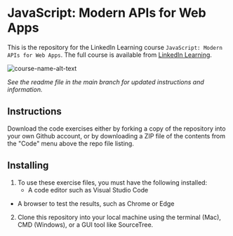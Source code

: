 # JavaScript: Modern APIs for Web Apps
This is the repository for the LinkedIn Learning course `JavaScript: Modern APIs for Web Apps`. The full course is available from [LinkedIn Learning][lil-course-url].

![course-name-alt-text][lil-thumbnail-url] 

_See the readme file in the main branch for updated instructions and information._
## Instructions
Download the code exercises either by forking a copy of the repository into your
own Github account, or by downloading a ZIP file of the contents from the "Code"
menu above the repo file listing.

## Installing
1. To use these exercise files, you must have the following installed:
	- A code editor such as Visual Studio Code
  - A browser to test the results, such as Chrome or Edge
2. Clone this repository into your local machine using the terminal (Mac), CMD (Windows), or a GUI tool like SourceTree.


[0]: # (Replace these placeholder URLs with actual course URLs)

[lil-course-url]: https://www.linkedin.com/learning/
[lil-thumbnail-url]: https://media.licdn.com/dms/image/v2/D4E0DAQG0eDHsyOSqTA/learning-public-crop_675_1200/B4EZVdqqdwHUAY-/0/1741033220778?e=2147483647&v=beta&t=FxUDo6FA8W8CiFROwqfZKL_mzQhYx9loYLfjN-LNjgA
